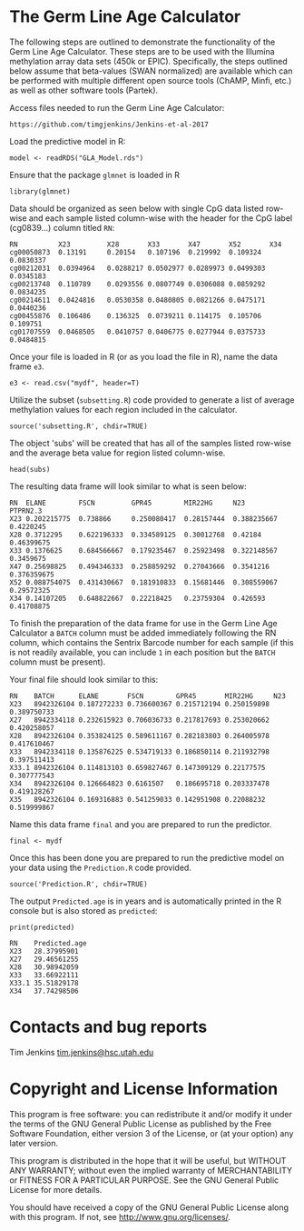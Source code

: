 # The Germ Line Age Calculator

The following steps are outlined to demonstrate the functionality of
the Germ Line Age Calculator. These steps are to be used with the
Illumina methylation array data sets (450k or EPIC). Specifically, the
steps outlined below assume that beta-values (SWAN normalized) are
available which can be performed with multiple different open source
tools (ChAMP, Minfi, etc.) as well as other software tools (Partek).

Access files needed to run the Germ Line Age Calculator:
```
https://github.com/timgjenkins/Jenkins-et-al-2017
```
Load the predictive model in R:
```
model <- readRDS("GLA_Model.rds")
```
Ensure that the package `glmnet` is loaded in R
```
library(glmnet)
```
Data should be organized as seen below with single CpG data listed
row-wise and each sample listed column-wise with the header for the
CpG label (cg0839...) column titled `RN`:
```
RN          X23         X28       X33       X47       X52       X34
cg00050873  0.13191     0.20154   0.107196  0.219992  0.109324  0.0830337
cg00212031  0.0394964   0.0288217 0.0502977 0.0289973 0.0499303 0.0345183
cg00213748  0.110789    0.0293556 0.0807749 0.0306088 0.0859292 0.0834235
cg00214611  0.0424816   0.0530358 0.0480805 0.0821266 0.0475171 0.0440236
cg00455876  0.106486    0.136325  0.0739211 0.114175  0.105706  0.109751
cg01707559  0.0468505   0.0410757 0.0406775 0.0277944 0.0375733 0.0484815
```
Once your file is loaded in R (or as you load the file in R), name the
data frame `e3`.
```
e3 <- read.csv("mydf", header=T)
```
Utilize the subset (`subsetting.R`) code provided to generate a list
of average methylation values for each region included in the
calculator.
```
source('subsetting.R', chdir=TRUE)
```
The object 'subs' will be created that has all of the samples listed
row-wise and the average beta value for region listed column-wise.
```
head(subs)
```
The resulting data frame will look similar to what is seen below:
```
RN  ELANE        FSCN         GPR45        MIR22HG     N23          PTPRN2.3
X23 0.202215775  0.738866     0.250080417  0.28157444  0.388235667  0.4220245
X28 0.3712295    0.622196333  0.334589125  0.30012768  0.42184      0.46399675
X33 0.1376625    0.684566667  0.179235467  0.25923498  0.322148567  0.3459675
X47 0.25698825   0.494346333  0.258859292  0.27043666  0.3541216    0.376359675
X52 0.088754075  0.431430667  0.181910833  0.15681446  0.308559067  0.29572325
X34 0.14107205   0.648822667  0.22218425   0.23759304  0.426593     0.41708875
```
To finish the preparation of the data frame for use in the Germ Line
Age Calculator a `BATCH` column must be added immediately following
the RN column, which contains the Sentrix Barcode number for each
sample (if this is not readily available, you can include `1` in each
position but the `BATCH` column must be present).

Your final file should look similar to this:
```
RN    BATCH      ELANE       FSCN        GPR45       MIR22HG     N23
X23   8942326104 0.187272233 0.736600367 0.215712194 0.250159898 0.389750733
X27   8942334118 0.232615923 0.706036733 0.217817693 0.253020662 0.420258057
X28   8942326104 0.353824125 0.589611167 0.282183803 0.264005978 0.417610467
X33   8942334118 0.135876225 0.534719133 0.186850114 0.211932798 0.397511413
X33.1 8942326104 0.114813103 0.659827467 0.147309129 0.22177575  0.307777543
X34   8942326104 0.126664823 0.6161507   0.186695718 0.203337478 0.419128267
X35   8942326104 0.169316883 0.541259033 0.142951908 0.22088232  0.519999867
```
Name this data frame `final` and you are prepared to run the
predictor.
```
final <- mydf
```
Once this has been done you are prepared to run the predictive model
on your data using the `Prediction.R` code provided.
```
source('Prediction.R', chdir=TRUE)
```
The output `Predicted.age` is in years and is automatically printed in
the R console but is also stored as `predicted`:
```
print(predicted)

RN    Predicted.age
X23   28.37995901
X27   29.46561255
X28   30.98942059
X33   33.66922111
X33.1 35.51829178
X34   37.74298506
```

Contacts and bug reports
========================

Tim Jenkins
tim.jenkins@hsc.utah.edu


Copyright and License Information
=================================

This program is free software: you can redistribute it and/or modify
it under the terms of the GNU General Public License as published by
the Free Software Foundation, either version 3 of the License, or
(at your option) any later version.
  
This program is distributed in the hope that it will be useful,
but WITHOUT ANY WARRANTY; without even the implied warranty of
MERCHANTABILITY or FITNESS FOR A PARTICULAR PURPOSE.  See the
GNU General Public License for more details.
  
You should have received a copy of the GNU General Public License
along with this program.  If not, see <http://www.gnu.org/licenses/>.
